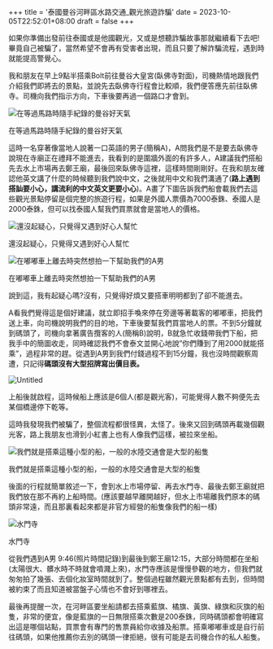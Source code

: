 +++
title = '泰國曼谷河畔區水路交通_觀光旅遊詐騙'
date = 2023-10-05T22:52:01+08:00
draft = false
+++

如果你準備出發前往泰國或是他國觀光，又或是想聽詐騙故事那就繼續看下去吧!
畢竟自己被騙了，當然希望不會再有受害者出現，而且只要了解詐騙流程，遇到時就能提高警覺心。

我和朋友在早上9點半搭乘Bolt前往曼谷大皇宮(臥佛寺對面)，司機熱情地跟我們介紹我們即將去的景點，並說先去臥佛寺行程會比較順，我們便答應先前往臥佛寺。司機向我們指示方向，下車後要再過一個路口才會到。

![在等過馬路時隨手紀錄的曼谷好天氣](%E6%B3%B0%E5%9C%8B%E6%9B%BC%E8%B0%B7%E6%B2%B3%E7%95%94%E5%8D%80%E6%B0%B4%E8%B7%AF%E4%BA%A4%E9%80%9A_%E8%A7%80%E5%85%89%E6%97%85%E9%81%8A%E8%A9%90%E9%A8%99%20c82eccc002e34f85834d1b21362d3fed/Untitled.png)

在等過馬路時隨手紀錄的曼谷好天氣

這時一名穿著像當地人說著一口英語的男子(簡稱A)，A問我們是不是要去臥佛寺說現在寺廟正在禮拜不能進去，我看到的是圍牆外面的有許多人，A建議我們搭船先去水上市場再去鄭王廟，最後回來臥佛寺這裡，這樣時間剛剛好。在我和朋友確認他英文講了什麼的時候聽到我們說中文，之後就用中文和我們溝通了(**路上遇到搭訕要小心，講流利的中文英文更要小心**)。A畫了下圖告訴我們船會載我們去這些觀光景點停留是個完整的旅遊行程，如果是外國人票價為7000泰銖、泰國人是2000泰銖，但可以找泰國人幫我們買票就會是當地人的價格。

![還沒起疑心，只覺得又遇到好心人幫忙](%E6%B3%B0%E5%9C%8B%E6%9B%BC%E8%B0%B7%E6%B2%B3%E7%95%94%E5%8D%80%E6%B0%B4%E8%B7%AF%E4%BA%A4%E9%80%9A_%E8%A7%80%E5%85%89%E6%97%85%E9%81%8A%E8%A9%90%E9%A8%99%20c82eccc002e34f85834d1b21362d3fed/Untitled%201.png)

還沒起疑心，只覺得又遇到好心人幫忙

![在嘟嘟車上離去時突然想拍一下幫助我們的A男](%E6%B3%B0%E5%9C%8B%E6%9B%BC%E8%B0%B7%E6%B2%B3%E7%95%94%E5%8D%80%E6%B0%B4%E8%B7%AF%E4%BA%A4%E9%80%9A_%E8%A7%80%E5%85%89%E6%97%85%E9%81%8A%E8%A9%90%E9%A8%99%20c82eccc002e34f85834d1b21362d3fed/Untitled%202.png)

在嘟嘟車上離去時突然想拍一下幫助我們的A男

說到這，我有起疑心嗎?沒有，只覺得好煩又要搭車明明都到了卻不能進去。

A看我們覺得這是個好建議，就立即招手喚來停在旁邊等著載客的嘟嘟車，把我們送上車，向司機說明我們的目的地，下車後要幫我們買當地人的票。不到5分鐘就到碼頭了，司機向拿著廣告攬客的人(簡稱B)說明，B就急忙收錢帶我們下船，把我手中的簡圖收走，同時確認我們不會泰文並開心地說”你們賺到了用2000就能搭乘”，過程非常的趕。從遇到A男到我們付錢過程不到15分鐘，我也沒時間觀察周遭，只記得**碼頭沒有大型招牌寫出價目表。**

![Untitled](%E6%B3%B0%E5%9C%8B%E6%9B%BC%E8%B0%B7%E6%B2%B3%E7%95%94%E5%8D%80%E6%B0%B4%E8%B7%AF%E4%BA%A4%E9%80%9A_%E8%A7%80%E5%85%89%E6%97%85%E9%81%8A%E8%A9%90%E9%A8%99%20c82eccc002e34f85834d1b21362d3fed/Untitled%203.png)

上船後就啟程，這時候船上應該是6個人(都是觀光客)，可能覺得人數不夠便先去某個橋邊停下乾等。

這時我發現我們被騙了，整個流程都很怪異，太怪了。後來又回到碼頭再載幾個觀光客，路上我朋友也滑到小紅書上也有人像我們這樣，被拉來坐船。

![我們就是搭乘這種小型的船，一般的水陸交通會是大型的船隻](%E6%B3%B0%E5%9C%8B%E6%9B%BC%E8%B0%B7%E6%B2%B3%E7%95%94%E5%8D%80%E6%B0%B4%E8%B7%AF%E4%BA%A4%E9%80%9A_%E8%A7%80%E5%85%89%E6%97%85%E9%81%8A%E8%A9%90%E9%A8%99%20c82eccc002e34f85834d1b21362d3fed/Untitled%204.png)

我們就是搭乘這種小型的船，一般的水陸交通會是大型的船隻

後面的行程就簡單敘述一下，會到水上市場停留、再去水門寺、最後去鄭王廟就把我們放在那不再約上船時間。(應該要越早離開越好，但水上市場離我們原本的碼頭非常遠，而且那裏看起來都是非官方經營的船隻像我們的船一樣)

![水門寺](%E6%B3%B0%E5%9C%8B%E6%9B%BC%E8%B0%B7%E6%B2%B3%E7%95%94%E5%8D%80%E6%B0%B4%E8%B7%AF%E4%BA%A4%E9%80%9A_%E8%A7%80%E5%85%89%E6%97%85%E9%81%8A%E8%A9%90%E9%A8%99%20c82eccc002e34f85834d1b21362d3fed/Untitled%205.png)

水門寺

從我們遇到A男 9:46(照片時間記錄)到最後到鄭王廟12:15，大部分時間都在坐船(太陽很大、髒水時不時就會噴濺上來)，水門寺應該是慢慢參觀的地方，但我們就匆匆拍了幾張、去個化妝室時間就到了。整個過程雖然觀光景點都有去到，但時間被約束了而且知道被當盤子心情也不會好到哪裡去。

最後再提醒一次，在河畔區要坐船請都去搭乘藍旗、橘旗、黃旗、綠旗和灰旗的船隻，非常的便宜，像是藍旗的一日無限搭乘次數是200泰銖，同時碼頭都會明確寫出這是哪個站點，買票會有專門的售票員給你收據及船票。搭乘嘟嘟車或是自行前往碼頭，如果他推薦你去別的碼頭一律拒絕，很有可能是去司機合作的私人船隻。